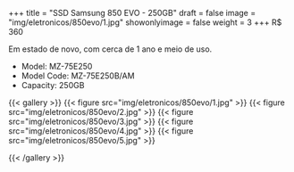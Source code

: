 +++
title = "SSD Samsung 850 EVO - 250GB"
draft = false
image = "img/eletronicos/850evo/1.jpg"
showonlyimage = false
weight = 3
+++
<span class="price">R$ 360</span>
<!--more-->

Em estado de novo, com cerca de 1 ano e meio de uso.

- Model: MZ-75E250
- Model Code: MZ-75E250B/AM
- Capacity: 250GB

{{< gallery >}}
{{< figure src="img/eletronicos/850evo/1.jpg" >}}
{{< figure src="img/eletronicos/850evo/2.jpg" >}}
{{< figure src="img/eletronicos/850evo/3.jpg" >}}
{{< figure src="img/eletronicos/850evo/4.jpg" >}}
{{< figure src="img/eletronicos/850evo/5.jpg" >}}

{{< /gallery >}}
